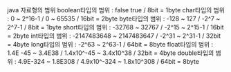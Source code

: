 java 자료형의 범위
boolean타입의 범위 : false true / 8bit = 1byte
char타입의 범위 : 0 ~ 2^16-1 / 0 ~ 65535 / 16bit = 2byte
byte타입의 범위 : -128 ~ 127 / -2^7 ~ 2^7-1 / 8bit = 1byte
short타입의 범위 : -32768 ~ 32767 / -2^15 ~ 2^15-1 / 16bit = 2byte
int타입의 범위 : -2147483648 ~ 2147483647 / -2^31 ~ 2^31-1 / 32bit = 4byte
long타입의 범위 : -2^63 ~ 2^63-1 / 64bit = 8byte
float타입의 범위 : 1.4E -45 ~ 3.4E38 / 1.4x10^-45 ~ 3.4x10^38 / 32bit = 4byte
double타입의 범위 : 4.9E-324 ~ 1.8E308 / 4.9x10^-324 ~ 1.8x10^308 / 64bit = 8byte
